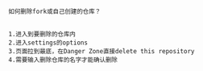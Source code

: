     如何删除fork或自己创建的仓库？       
                                    
    
    1.进入到要删除的仓库内
    2.进入settings的options
    3.页面拉到最底，在Danger Zone直接delete this repository
    4.需要输入删除仓库的名字才能确认删除
